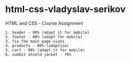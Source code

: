 # html-css-vladyslav-serikov

HTML and CSS - Course Assignment

    1. header - 80% (adapt it for mobile)
    2. footer - 80% (adapt for mobile)
    3. fix the main page sizes
    4. products - 80% (adaptize)
    5. cart - 90% (adapt it for mobile)
    6. summit shield jacket - 70%
